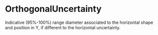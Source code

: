 OrthogonalUncertainty
=====================

Indicative (95%-100%) range diameter associated to the horizontal shape and position in Y, if different to the horizontal uncertainty.
